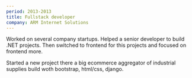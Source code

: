 ```yaml
---
period: 2013-2013
title: Fullstack developer
company: ARM Internet Solutions
---
```


Worked on several company startups. Helped a senior developer to build .NET projects. Then switched to frontend for this projects and focused on frontend more.

Started a new project there a big ecommerce aggregator of industrial supplies build woth bootstrap, html/css, django.
